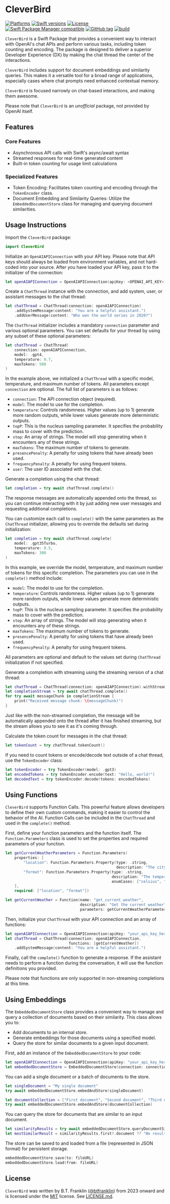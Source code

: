 # CleverBird

[![Platforms](https://img.shields.io/endpoint?url=https%3A%2F%2Fswiftpackageindex.com%2Fapi%2Fpackages%2Fbtfranklin%2FCleverBird%2Fbadge%3Ftype%3Dplatforms)](https://swiftpackageindex.com/btfranklin/CleverBird)
[![Swift versions](https://img.shields.io/endpoint?url=https%3A%2F%2Fswiftpackageindex.com%2Fapi%2Fpackages%2Fbtfranklin%2FCleverBird%2Fbadge%3Ftype%3Dswift-versions)](https://swiftpackageindex.com/btfranklin/CleverBird)
[![License](https://img.shields.io/badge/License-MIT-blue.svg)](https://github.com/btfranklin/CleverBird/blob/main/LICENSE)
[![Swift Package Manager compatible](https://img.shields.io/badge/SPM-compatible-brightgreen.svg?style=flat&colorA=28a745&&colorB=4E4E4E)](https://github.com/apple/swift-package-manager)
[![GitHub tag](https://img.shields.io/github/tag/btfranklin/CleverBird.svg)](https://github.com/btfranklin/CleverBird)
[![build](https://github.com/btfranklin/CleverBird/actions/workflows/build.yml/badge.svg)](https://github.com/btfranklin/CleverBird/actions/workflows/build.yml)

`CleverBird` is a Swift Package that provides a convenient way to interact with OpenAI's chat APIs and perform various tasks, including token counting and encoding. The package is designed to deliver a superior Developer Experience (DX) by making the chat thread the center of the interactions.

`CleverBird` includes support for document embeddings and similarity queries. This makes it a versatile tool for a broad range of applications, especially cases where chat prompts need enhanced contextual memory.

`CleverBird` is focused narrowly on chat-based interactions, and making them awesome.

Please note that `CleverBird` is an *unofficial* package, not provided by OpenAI itself.

## Features

### Core Features
- Asynchronous API calls with Swift's async/await syntax
- Streamed responses for real-time generated content
- Built-in token counting for usage limit calculations

### Specialized Features
- Token Encoding: Facilitates token counting and encoding through the `TokenEncoder` class.
- Document Embedding and Similarity Queries: Utilize the `EmbeddedDocumentStore` class for managing and querying document similarities.

## Usage Instructions

Import the `CleverBird` package:

```swift
import CleverBird
```

Initialize an `OpenAIAPIConnection` with your API key. Please note that API keys should always be loaded from environment variables, and not hard-coded into your source. After you have loaded your API key, pass it to the initializer of the connection:

```swift
let openAIAPIConnection = OpenAIAPIConnection(apiKey: <OPENAI_API_KEY>)
```

Create a `ChatThread` instance with the connection, and add system, user, or assistant messages to the chat thread:

```swift
let chatThread = ChatThread(connection: openAIAPIConnection)
    .addSystemMessage(content: "You are a helpful assistant.")
    .addUserMessage(content: "Who won the world series in 2020?")
```

The `ChatThread` initializer includes a mandatory `connection` parameter and various optional parameters. You can set defaults for your thread by using any subset of these optional parameters:

```swift
let chatThread = ChatThread(
    connection: openAIAPIConnection, 
    model: .gpt4, 
    temperature: 0.7, 
    maxTokens: 500
)
```

In the example above, we initialized a `ChatThread` with a specific model, temperature, and maximum number of tokens. All parameters except `connection` are optional. The full list of parameters is as follows:

- `connection`: The API connection object (required).
- `model`: The model to use for the completion.
- `temperature`: Controls randomness. Higher values (up to 1) generate more random outputs, while lower values generate more deterministic outputs.
- `topP`: This is the nucleus sampling parameter. It specifies the probability mass to cover with the prediction.
- `stop`: An array of strings. The model will stop generating when it encounters any of these strings.
- `maxTokens`: The maximum number of tokens to generate.
- `presencePenalty`: A penalty for using tokens that have already been used.
- `frequencyPenalty`: A penalty for using frequent tokens.
- `user`: The user ID associated with the chat.

Generate a completion using the chat thread:

```swift
let completion = try await chatThread.complete()
```

The response messages are automatically appended onto the thread, so
you can continue interacting with it by just adding new user messages
and requesting additional completions.

You can customize each call to `complete()` with the same parameters as the `ChatThread` initializer, allowing you to override the defaults set during initialization:

```swift
let completion = try await chatThread.complete(
    model: .gpt35Turbo, 
    temperature: 0.5, 
    maxTokens: 300
)
```

In this example, we override the model, temperature, and maximum number of tokens for this specific completion. The parameters you can use in the `complete()` method include:

- `model`: The model to use for the completion.
- `temperature`: Controls randomness. Higher values (up to 1) generate more random outputs, while lower values generate more deterministic outputs.
- `topP`: This is the nucleus sampling parameter. It specifies the probability mass to cover with the prediction.
- `stop`: An array of strings. The model will stop generating when it encounters any of these strings.
- `maxTokens`: The maximum number of tokens to generate.
- `presencePenalty`: A penalty for using tokens that have already been used.
- `frequencyPenalty`: A penalty for using frequent tokens.

All parameters are optional and default to the values set during `ChatThread` initialization if not specified.

Generate a completion with streaming using the streaming version of a chat thread:

```swift
let chatThread = ChatThread(connection: openAIAPIConnection).withStreaming()
let completionStream = try await chatThread.complete()
for try await messageChunk in completionStream {
    print("Received message chunk: \(messageChunk)")
}
```

Just like with the non-streamed completion, the message will be automatically
appended onto the thread after it has finished streaming, but the stream
allows you to see it as it's coming through.

Calculate the token count for messages in the chat thread:

```swift
let tokenCount = try chatThread.tokenCount()
```

If you need to count tokens or encode/decode text outside of a chat thread,
use the `TokenEncoder` class:

```swift
let tokenEncoder = try TokenEncoder(model: .gpt3)
let encodedTokens = try tokenEncoder.encode(text: "Hello, world!")
let decodedText = try tokenEncoder.decode(tokens: encodedTokens)
```

## Using Functions

`CleverBird` supports Function Calls. This powerful feature allows developers to define their own custom commands, making it easier to control the behavior of the AI. Function Calls can be included in the `ChatThread` and used in the `complete()` method.

First, define your function parameters and the function itself. The `Function.Parameters` class is used to set the properties and required parameters of your function.

```swift
let getCurrentWeatherParameters = Function.Parameters(
    properties: [
        "location": Function.Parameters.Property(type: .string,
                                                 description: "The city and state, e.g. San Francisco, CA"),
        "format": Function.Parameters.Property(type: .string,
                                               description: "The temperature unit to use. Infer this from the user's location.",
                                               enumCases: ["celsius", "fahrenheit"])
    ],
    required: ["location", "format"])

let getCurrentWeather = Function(name: "get_current_weather",
                                 description: "Get the current weather",
                                 parameters: getCurrentWeatherParameters)
```

Then, initialize your `ChatThread` with your API connection and an array of functions:

```swift
let openAIAPIConnection = OpenAIAPIConnection(apiKey: "your_api_key_here")
let chatThread = ChatThread(connection: openAIAPIConnection,
                            functions: [getCurrentWeather])
    .addSystemMessage(content: "You are a helpful assistant.")
```

Finally, call the `complete()` function to generate a response. If the assistant needs to perform a function during the conversation, it will use the function definitions you provided.

Please note that functions are only supported in non-streaming completions at this time.

## Using Embeddings

The `EmbeddedDocumentStore` class provides a convenient way to manage and query a collection of documents based on their similarity. This class allows you to:

- Add documents to an internal store.
- Generate embeddings for those documents using a specified model.
- Query the store for similar documents to a given input document.

First, add an instance of the `EmbeddedDocumentStore` to your code:

```swift
let openAIAPIConnection = OpenAIAPIConnection(apiKey: "your_api_key_here")
let embeddedDocumentStore = EmbeddedDocumentStore(connection: connection)
```

You can add a single document or a batch of documents to the store.

```swift
let singleDocument = "My single document"
try await embeddedDocumentStore.embedAndStore(singleDocument)

let documentCollection = ["First document", "Second document", "Third document"]
try await embeddedDocumentStore.embedAndStore(documentCollection)

```

You can query the store for documents that are similar to an input document.

```swift
let similarityResults = try await embeddedDocumentStore.queryDocumentSimilarity("Query text here")
let mostSimilarResult = similarityResults.first?.document ?? "No result returned"
```

The store can be saved to and loaded from a file (represented in JSON format) for persistent storage.

```swift
embeddedDocumentStore.save(to: fileURL)
embeddedDocumentStore.load(from: fileURL)
```

## License

`CleverBird` was written by B.T. Franklin ([@btfranklin](https://github.com/btfranklin)) from 2023 onward and is licensed under the [MIT](https://opensource.org/licenses/MIT) license. See [LICENSE.md](LICENSE.md).
